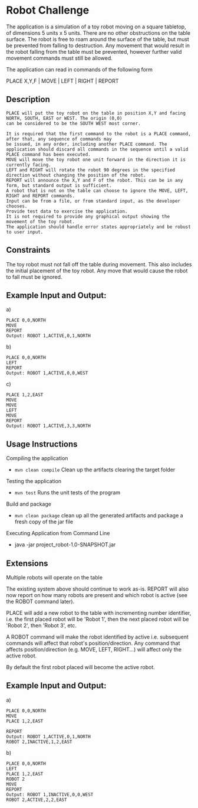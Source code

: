 # Robot Challenge
The application is a simulation of a toy robot moving on a square tabletop, of dimensions 5 units x 5 units.
There are no other obstructions on the table surface.
The robot is free to roam around the surface of the table, but must be prevented from falling to destruction. Any movement that would result in the robot falling from the table must be prevented, however further valid movement commands must still be allowed.

The application can read in commands of the following form

PLACE X,Y,F | MOVE | LEFT | RIGHT | REPORT

## Description

    
    PLACE will put the toy robot on the table in position X,Y and facing NORTH, SOUTH, EAST or WEST. The origin (0,0)
    can be considered to be the SOUTH WEST most corner.

    It is required that the first command to the robot is a PLACE command, after that, any sequence of commands may 
    be issued, in any order, including another PLACE command. The
    application should discard all commands in the sequence until a valid PLACE command has been executed.
    MOVE will move the toy robot one unit forward in the direction it is currently facing.
    LEFT and RIGHT will rotate the robot 90 degrees in the specified direction without changing the position of the robot.
    REPORT will announce the X,Y and F of the robot. This can be in any form, but standard output is sufficient.
    A robot that is not on the table can choose to ignore the MOVE, LEFT, RIGHT and REPORT commands.
    Input can be from a file, or from standard input, as the developer chooses.
    Provide test data to exercise the application.
    It is not required to provide any graphical output showing the movement of the toy robot.
    The application should handle error states appropriately and be robust to user input.

## Constraints
  The toy robot must not fall off the table during movement. This also includes the initial placement of the toy robot. Any
  move that would cause the robot to fall must be ignored.

## Example Input and Output:
a)

    PLACE 0,0,NORTH
    MOVE
    REPORT
    Output: ROBOT 1,ACTIVE,0,1,NORTH


b)

    PLACE 0,0,NORTH
    LEFT
    REPORT
    Output: ROBOT 1,ACTIVE,0,0,WEST
c)

    PLACE 1,2,EAST
    MOVE
    MOVE
    LEFT
    MOVE
    REPORT
    Output: ROBOT 1,ACTIVE,3,3,NORTH

## Usage Instructions
Compiling the application
- `mvn clean compile` Clean up the artifacts clearing the target folder

Testing the application
- `mvn test` Runs the unit tests of the program

Build and package
- `mvn clean package` clean up all the generated artifacts and package a fresh copy of the jar file

Executing Application from Command Line
- java -jar project_robot-1.0-SNAPSHOT.jar

## Extensions

Multiple robots will operate on the table

The existing system above should continue to work as-is. REPORT will also now report on how many robots are present and which robot is active (see the ROBOT command later).

PLACE will add a new robot to the table with incrementing number identifier, i.e. the first placed robot will be 'Robot 1', then the next placed robot will be 'Robot 2', then 'Robot 3', etc.

A ROBOT <number> command will make the robot identified by active i.e. subsequent commands will affect that robot's position/direction. Any command that affects position/direction (e.g. MOVE, LEFT, RIGHT...) will affect only the active robot.

By default the first robot placed will become the active robot.

## Example Input and Output:
a)

    PLACE 0,0,NORTH
    MOVE
    PLACE 1,2,EAST
    
    REPORT
    Output: ROBOT 1,ACTIVE,0,1,NORTH
    ROBOT 2,INACTIVE,1,2,EAST
b)

    PLACE 0,0,NORTH
    LEFT
    PLACE 1,2,EAST   
    ROBOT 2
    MOVE 
    REPORT
    Output: ROBOT 1,INACTIVE,0,0,WEST    
    ROBOT 2,ACTIVE,2,2,EAST    